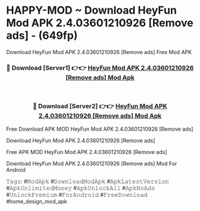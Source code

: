 # HAPPY-MOD ~ Download HeyFun Mod APK 2.4.03601210926 [Remove ads] - (649fp)
Download HeyFun Mod APK 2.4.03601210926 [Remove ads] Free Mod APK

<div align="center">
<h3>🔴 Download [Server1] 👉👉 <a href="https://apk-comot.site?title=HeyFun_Mod_APK_2.4.03601210926_[Remove_ads]">HeyFun Mod APK 2.4.03601210926 [Remove ads] Mod Apk</a></h3><br>

<h3>🔴 Download [Server2] 👉👉 <a href="https://apk-comot.site?title=HeyFun_Mod_APK_2.4.03601210926_[Remove_ads]">HeyFun Mod APK 2.4.03601210926 [Remove ads] Mod Apk</a></h3>
</div>


Free Download APK MOD HeyFun Mod APK 2.4.03601210926 [Remove ads]

Download HeyFun Mod APK 2.4.03601210926 [Remove ads] 

Free APK MOD HeyFun Mod APK 2.4.03601210926 [Remove ads] 

Download HeyFun Mod APK 2.4.03601210926 [Remove ads] Mod For Android

𝚃𝚊𝚐𝚜: #𝙼𝚘𝚍𝙰𝚙𝚔 #𝙳𝚘𝚠𝚗𝚕𝚘𝚊𝚍𝙼𝚘𝚍𝙰𝚙𝚔 #𝙰𝚙𝚔𝙻𝚊𝚝𝚎𝚜𝚝𝚅𝚎𝚛𝚜𝚒𝚘𝚗 #𝙰𝚙𝚔𝚄𝚗𝚕𝚒𝚖𝚒𝚝𝚎𝚍𝙼𝚘𝚗𝚎𝚢 #𝙰𝚙𝚔𝚄𝚗𝚕𝚘𝚌𝚔𝙰𝚕𝚕 #𝙰𝚙𝚔𝙽𝚘𝙰𝚍𝚜 #𝚄𝚗𝚕𝚘𝚌𝚔𝙿𝚛𝚎𝚖𝚒𝚞𝚖 #𝙵𝚘𝚛𝙰𝚗𝚍𝚛𝚘𝚒𝚍 #𝙵𝚛𝚎𝚎𝙳𝚘𝚠𝚗𝚕𝚘𝚊𝚍 #home_design_mod_apk